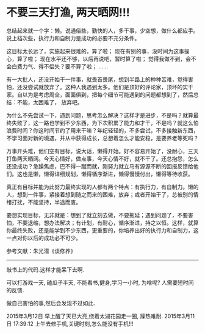 # 不要三天打渔, 两天晒网!!!

总结起来就一个字：懒。说通俗些，勤快的人，多干事，少空想，做什么都应手。说上档次些，执行力和自制力是成功的必要不充分条件。

这目标太长远了，实施起来很难的，算了啦；
现在有别的事，没时间为这事操心，算了啦；
现在水平还不够，以后再说吧，暂时算了啦；
觉得我做不到，会不会白费力气、得不偿失？要不算了啦；
……

有一大批人，还没开始干一件事，就畏首畏尾，想到半路上的种种苦难，觉得害怕，还没尝试就放弃了。这种人我遇到太多。他们是顶好的评论家，顶坏的实干家。自以为是考虑周全，面面俱到，把每个细节可能遇到的问题都想到了，然后总结：不能，太困难了， 放弃吧。

为什么不先尝试一下，遇到问题，思考怎么解决？这样才是进步，不是吗？就算最终失败了，这一路也学到不少东西，为下次积累了能力和才干，不是吗？就这么怕浪费时间？你这时间节约了用来干嘛？年纪轻轻的，不多尝试，不多接触新东西，不学习面对新的境遇，并从中获得成长，总想着怎么才能安稳，是要养老等死吗？

万事开头难，他们空有目标，说大话，懒得开始。好不容易开始了，没耐心，三天打鱼两天晒网。今天心情好，做点事，今天心情不好，就不干了。还总抱怨，怎么还没成功？急躁焦虑，巴不得一蹴而就，刚努力就立马有源源不断的回报反馈给他们。这也是懒，懒得详细规划，懒得循序渐进，懒得慢慢付出，懒得等待收获。

真正有目标并能为此努力最终实现的人都有两个特点：有执行力，有自制力。懒的人，想到一件事，紧接着想到随之而来的困难，放弃；或者开始干了，总被别的情绪打扰，不能坚持，半途而废。

要想实现目标，无非就是：想到了就立刻去做，不要拖延；遇到问题了，不要害怕，不要退缩，想办法解决；有计划，有耐心，循序渐进，持之以恒。这样，就算你最终失败，还是能学到不少东西，更重要的，你培养出好的执行力和自制力，这一点对你以后的成功必不可少。

参考文献：朱光潜《谈修养》

----------------------------------------------------------

敲书上的代码.这样才能呆下去啊.

可以打游戏一天, 磕瓜子半天, 不能看书,健身,学习一小时, 为啥呢? 人需要短时间的反馈.

做自己害怕的事,然后会发现不过如此.

2015年3月12日 早上醒了天已大亮,绕着太湖花园走一圈, 躁热难耐.
2015年3月11日 17:39:12 上午去修手机,关键时刻,怎么能没有手机!!!
